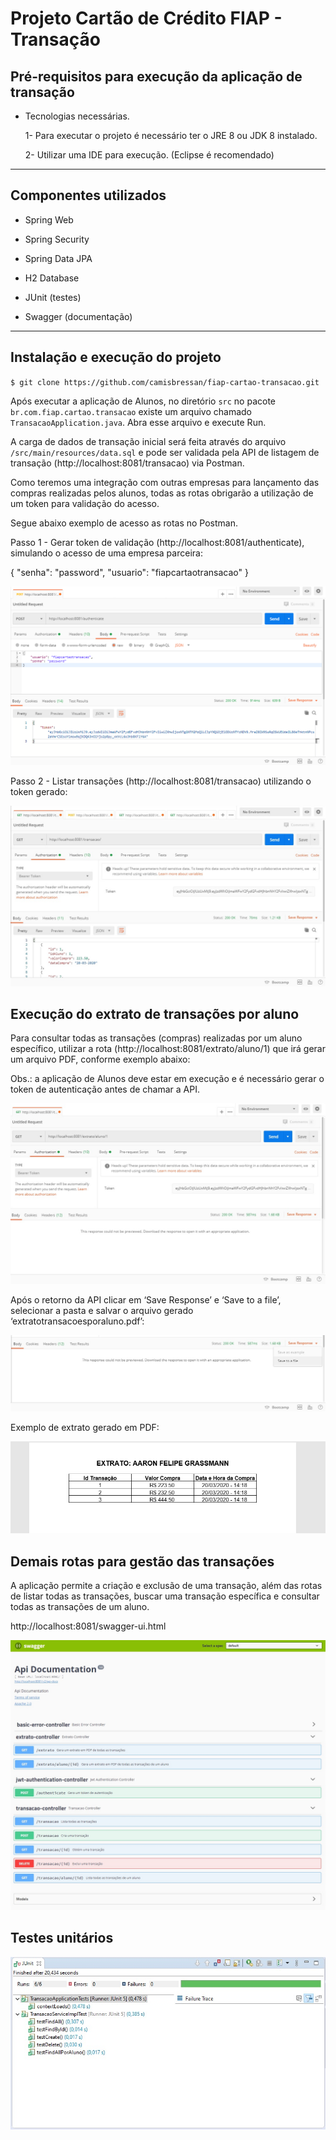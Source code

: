 # Projeto Cartão de Crédito FIAP - Transação

## Pré-requisitos para execução da aplicação de transação

- Tecnologias necessárias.

  1- Para executar o projeto é necessário ter o JRE 8 ou JDK 8 instalado.
  
  2- Utilizar uma IDE para execução. (Eclipse é recomendado)
  
 ---

## Componentes utilizados

  - Spring Web
  
  - Spring Security
  
  - Spring Data JPA
  
  - H2 Database
  
  - JUnit (testes)
  
  - Swagger (documentação)

 ---

## Instalação e execução do projeto

`$ git clone https://github.com/camisbressan/fiap-cartao-transacao.git`

Após executar a aplicação de Alunos, no diretório `src` no pacote `br.com.fiap.cartao.transacao` existe um arquivo chamado `TransacaoApplication.java`. Abra esse arquivo e execute Run.

A carga de dados de transação inicial será feita através do arquivo `/src/main/resources/data.sql` e pode ser validada pela API de listagem de transação (http://localhost:8081/transacao) via Postman. 

Como teremos uma integração com outras empresas para lançamento das compras realizadas pelos alunos, todas as rotas obrigarão a utilização de um token para validação do acesso.

Segue abaixo exemplo de acesso as rotas no Postman.

Passo 1 - Gerar token de validação (http://localhost:8081/authenticate), simulando o acesso de uma empresa parceira:

{
  "senha": "password",
  "usuario": "fiapcartaotransacao"
}

![Postman_Autorizacao](docs/POSTMAN_AUTH.jpeg)

Passo 2 - Listar transações (http://localhost:8081/transacao) utilizando o token gerado:

![Postman_Transacao](docs/POSTMAN_TRANSACAO.jpeg)

## Execução do extrato de transações por aluno

Para consultar todas as transações (compras) realizadas por um aluno específico, utilizar a rota (http://localhost:8081/extrato/aluno/1) que irá gerar um arquivo PDF, conforme exemplo abaixo:

Obs.: a aplicação de Alunos deve estar em execução e é necessário gerar o token de autenticação antes de chamar a API.

![Postman_Extrato](docs/POSTMAN_EXTRATO.jpg)

Após o retorno da API clicar em ‘Save Response’ e ‘Save to a file’, selecionar a pasta e salvar o arquivo gerado ‘extratotransacoesporaluno.pdf’:

![Postman_Gerar_PDF](docs/POSTMAN_GERAR_PDF.jpg)

Exemplo de extrato gerado em PDF:

![Postman_Extrato_PDF](docs/EXTRATO_PDF.jpg)

## Demais rotas para gestão das transações

A aplicação permite a criação e exclusão de uma transação, além das rotas de listar todas as transações, buscar uma transação específica e consultar todas as transações de um aluno.

http://localhost:8081/swagger-ui.html

![Swagger](docs/SWAGGER.jpg)

## Testes unitários


![Teste_unitario_service_impl](docs/TESTE_UNITARIO.jpg)
